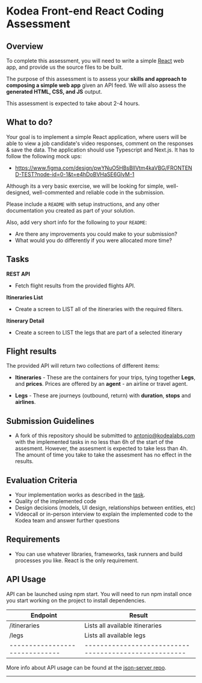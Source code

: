 # Kodea Front-end React Coding Assessment

## Overview

To complete this assessment, you will need to write a simple [React](https://facebook.github.io/react/) web app, and provide us the source files to be built.

The purpose of this assessment is to assess your **skills and approach to composing a simple web app** given an API feed. We will also assess the **generated HTML, CSS, and JS** output.

This assessment is expected to take about 2-4 hours.

## What to do?

Your goal is to implement a simple React application, where users will be able to view a job candidate's video responses, comment on the responses & save the data. The application should use Typescript and Next.js. It has to follow the following mock ups:

- https://www.figma.com/design/pwYNuO5HBsBllVtm4kaVBG/FRONTEND-TEST?node-id=0-1&t=e4hDoBVHaSE6GlyM-1

Although its a very basic exercise, we will be looking for simple, well-designed, well-commented and reliable code in the submission.

Please include a `README` with setup instructions, and any other documentation you created as part of your solution.

Also, add very short info for the following to your `README`:

- Are there any improvements you could make to your submission?
- What would you do differently if you were allocated more time?

## Tasks

**REST API**

- Fetch flight results from the provided flights API.

**Itineraries List**

- Create a screen to LIST all of the itineraries with the required filters.

**Itinerary Detail**

- Create a screen to LIST the legs that are part of a selected itinerary

## Flight results

The provided API will return two collections of different items:

- **Itineraries** - These are the containers for your trips, tying together **Legs**, and **prices**. Prices are offered by an **agent** - an airline or travel agent.

- **Legs** - These are journeys (outbound, return) with **duration**, **stops** and **airlines**.

## Submission Guidelines

- A fork of this repository should be submitted to antonio@kodealabs.com with the implemented tasks in no less than 6h of the start of the assesment. However, the assesment is expected to take less than 4h. The amount of time you take to take the assesment has no effect in the results.

## Evaluation Criteria

- Your implementation works as described in the [task](#task).
- Quality of the implemented code
- Design decisions (models, UI design, relationships between entities, etc)
- Videocall or in-person interview to explain the implemented code to the Kodea team and answer further questions

## Requirements

- You can use whatever libraries, frameworks, task runners and build processes you like. React is the only requirement.

## API Usage

API can be launched using npm start. You will need to run npm install once you start working on the project to install dependencies.

| Endpoint                       | Result                                                |
| ------------------------------ | ----------------------------------------------------- |
| /itineraries                   | Lists all available itineraries                       |
| /legs                          | Lists all available legs                              |
| ------------------------------ | ----------------------------------------------------- |

More info about API usage can be found at the [json-server repo](https://github.com/typicode/json-server).

---
